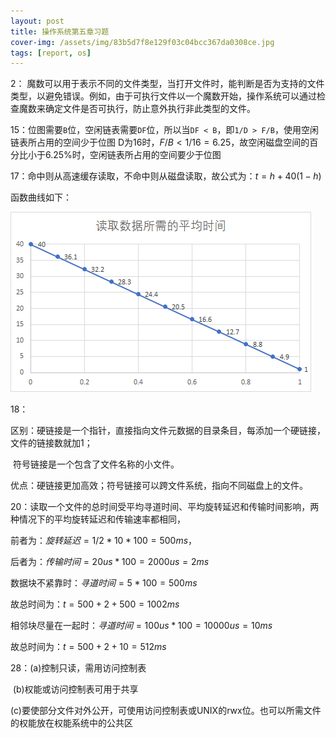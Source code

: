 ```yaml
---
layout: post
title: 操作系统第五章习题
cover-img: /assets/img/83b5d7f8e129f03c04bcc367da0308ce.jpg
tags: [report, os]
---
```


2： 魔数可以用于表示不同的文件类型，当打开文件时，能判断是否为支持的文件类型，以避免错误。例如，由于可执行文件以一个魔数开始，操作系统可以通过检查魔数来确定文件是否可执行，防止意外执行非此类型的文件。

15：位图需要`B`位，空闲链表需要`DF`位，所以当`DF < B`，即`1/D > F/B`，使用空闲链表所占用的空间少于位图
D为16时，$F/B < 1/16=6.25%$，故空闲磁盘空间的百分比小于6.25%时，空闲链表所占用的空间要少于位图

17：命中则从高速缓存读取，不命中则从磁盘读取，故公式为：$t=h+40(1−h)$

函数曲线如下：

![image-20220614202019325](/assets/img/image-20220614202019325.png)

18：

区别：硬链接是一个指针，直接指向文件元数据的目录条目，每添加一个硬链接，文件的链接数就加1；

​			符号链接是一个包含了文件名称的小文件。

优点：硬链接更加高效；符号链接可以跨文件系统，指向不同磁盘上的文件。

20：读取一个文件的总时间受平均寻道时间、平均旋转延迟和传输时间影响，两种情况下的平均旋转延迟和传输速率都相同，

前者为：$旋转延迟=1/2*10*100=500ms$，

后者为：$传输时间=20us*100=2000us=2ms$

数据块不紧靠时：$寻道时间=5*100=500ms$

故总时间为：$t=500+2+500=1002ms$

相邻块尽量在一起时：$寻道时间=100us*100=10000us=10ms$

故总时间为：$t=500+2+10=512ms$

28：(a)控制只读，需用访问控制表

​		(b)权能或访问控制表可用于共享

​		(c)要使部分文件对外公开，可使用访问控制表或UNIX的rwx位。也可以所需文件的权能放在权能系统中的公共区
